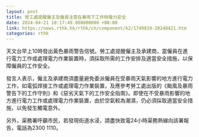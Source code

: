 ```yaml
---
layout: post
title: 勞工處提醒僱主及僱員注意在暴雨下工作時電力安全
date: 2024-04-21 10:17:49.000000000 +08:00
link: https://news.rthk.hk/rthk/ch/component/k2/1749819-20240421.htm
categories: rthk
---
```


天文台早上10時發出黃色暴雨警告信號。勞工處提醒僱主及承建商，當僱員在進行電力工作或處理電力作業裝置時，須採取所需的工作安排及適當安全措施，以保障僱員的工作安全。

發言人表示，僱主及承建商須盡量避免委派僱員在受暴雨天氣影響的地方進行電力工作，如電弧焊接工作或處理電力作業裝置，及應參考勞工處出版的《颱風及暴雨警告下的工作守則》和《惡劣天氣下的工作安全指南》。即使在不受暴雨影響的地方進行電力工作或處理電力作業裝置，由於空氣較為潮濕，仍必須採取適當安全措施，以免發生觸電意外。

另外，渠務署呼籲市民，若發現街道水浸，請盡快致電24小時渠務熱線向該署報告，電話為2300 1110。
